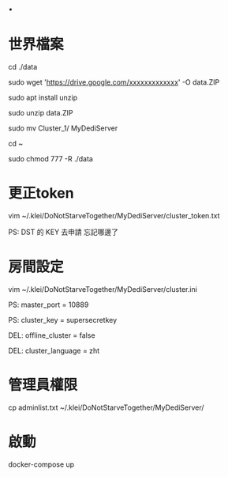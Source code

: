 # .

# 世界檔案
cd ./data

sudo wget 'https://drive.google.com/xxxxxxxxxxxxx' -O data.ZIP

sudo apt install unzip

sudo unzip data.ZIP

sudo mv Cluster_1/ MyDediServer

cd ~

sudo chmod 777 -R ./data

# 更正token
vim ~/.klei/DoNotStarveTogether/MyDediServer/cluster_token.txt

PS: DST 的 KEY 去申請 忘記哪邊了

# 房間設定
vim ~/.klei/DoNotStarveTogether/MyDediServer/cluster.ini

PS: master_port = 10889

PS: cluster_key = supersecretkey

DEL: offline_cluster = false

DEL: cluster_language = zht

# 管理員權限
cp adminlist.txt ~/.klei/DoNotStarveTogether/MyDediServer/



# 啟動
docker-compose up
